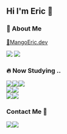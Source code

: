   
## Hi I'm Eric 👋

### 📄 About Me

<a href="https://mangoeric.dev/" target="_blank">🥭MangoEric.dev</a> <p/>
<a href="https://just09.tistory.com/"><img src="https://img.shields.io/badge/-Blog-%23F7DF1E?style=flat&logo=tistory&logoColor=white&color=000000"/></a>
<a href="https://www.youtube.com/@ericko2875"><img src="https://img.shields.io/badge/-YT-%23F7DF1E?style=flat&logo=youtube&logoColor=white&color=FF0000"/></a>

### 🔥 Now Studying ..

<div style="display: flex;">
  <img src="https://img.shields.io/badge/-JAVASCRIPT-%23F7DF1E?style=flat&logo=javascript&logoColor=white&color=f2df3a" />
  <img src="https://img.shields.io/badge/-TypeScript-%23F7DF1E?style=flat&logo=typescript&logoColor=white&color=3178C6" />
  <img src="https://img.shields.io/badge/-Elixir-%23F7DF1E?style=flat&logo=elixir&logoColor=white&color=4B275F" />
</div>
<div style="display: flex;">
  <img src="https://img.shields.io/badge/-React-%23F7DF1E?style=flat&logo=react&logoColor=white&color=61DAFB" />
  <img src="https://img.shields.io/badge/-Vue.js-%23F7DF1E?style=flat&logo=vuedotjs&logoColor=white&color=4FC08D" />
</div>
<div style="display: flex;">
  <img src="https://img.shields.io/badge/-Node.js-%23F7DF1E?style=flat&logo=nodedotjs&logoColor=white&color=5FA04E" />
  <img src="https://img.shields.io/badge/-Phoenix-%23F7DF1E?style=flat&logo=phoenixframework&logoColor=white&color=FD4F00" />
</div>

### Contact Me 📮
<div style="display: flex;">
  <a href="mailto:fgh1937@yahoo.com"><img src="https://img.shields.io/badge/Email-fgh1937@yahoo.com-%23F7DF1E?style=social&logoColor=005FF9&color=005FF9" ></a>
  <a href=https://www.instagram.com/jong._.0/" target="_blank"><img src="https://img.shields.io/badge/-Jong._.0-%23F7DF1E?style=flat&logo=instagram&logoColor=white&color=E4405F" /></a>
</div>
